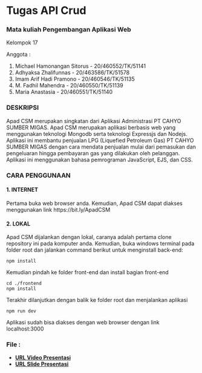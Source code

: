 # Tugas API Crud

<p><h3>Mata kuliah Pengembangan Aplikasi Web</h3></p>

<p>Kelompok 17</p>

<p>Anggota :</p>

1. Michael Hamonangan Sitorus - 20/460552/TK/51141
2. Adhyaksa Zhalifunnas - 20/463586/TK/51578
3. Imam Arif Hadi Pramono - 20/460546/TK/51135
4. M. Fadhil Mahendra - 20/460550/TK/51139
5. Maria Anastasia - 20/460551/TK/51140

<p><h3>DESKRIPSI</h3></p>
<p>Apad CSM merupakan singkatan dari Aplikasi Administrasi PT CAHYO SUMBER MIGAS. Apad CSM merupakan aplikasi berbasis web yang menggunakan teknologi Mongodb serta teknologi Expressjs dan Nodejs. Aplikasi ini membantu penjualan LPG (Liquefied Petroleum Gas) PT CAHYO SUMBER MIGAS dengan cara mendata penjualan mulai dari pemasukan dan pengeluaran hingga pembayaran gas yang dilakukan oleh pelanggan. Aplikasi ini menggunakan bahasa pemrograman JavaScript, EJS, dan CSS. </p>

<p><h3>CARA PENGGUNAAN</h3></p>

<p><h4>1. INTERNET</h4></p>

<p>Pertama buka web browser anda. Kemudian, Apad CSM dapat diakses menggunakan link https://bit.ly/ApadCSM</p>

<p><h4>2. LOKAL</h4></p>

<p>Apad CSM dijalankan dengan lokal, caranya adalah pertama clone repository ini pada komputer anda. Kemudian, buka windows terminal pada folder root dan jalankan command berikut untuk menginstall back-end: </p>

```
npm install 
```
<p>Kemudian pindah ke folder front-end  dan install bagian front-end</p>

```
cd ./frontend
npm install 
```

<p>Terakhir dilanjutkan dengan balik ke folder root dan menjalankan aplikasi</p>

```
npm run dev
```
<p>Aplikasi sudah bisa diakses dengan web browser dengan link localhost:3000</p>

<h3>File :</h3>

- __<a href="https://youtu.be/VdrGNo1SMMc">URL Video Presentasi</a>__
- __<a href="https://www.canva.com/design/DAFNahzmyOQ/-PF7Z6vrAkRTGRLQJAQdHA/edit?utm_content=DAFNahzmyOQ&utm_campaign=designshare&utm_medium=link2&utm_source=sharebutton">URL Slide Presentasi</a>__
